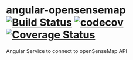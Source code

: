 # angular-opensensemap [![Build Status](https://travis-ci.org/sensebox/angular-opensensemap.svg?branch=master)](https://travis-ci.org/sensebox/angular-opensensemap) [![codecov](https://codecov.io/gh/sensebox/angular-opensensemap/branch/master/graph/badge.svg)](https://codecov.io/gh/sensebox/angular-opensensemap) [![Coverage Status](https://coveralls.io/repos/github/sensebox/angular-opensensemap/badge.svg)](https://coveralls.io/github/sensebox/angular-opensensemap)

Angular Service to connect to openSenseMap API
